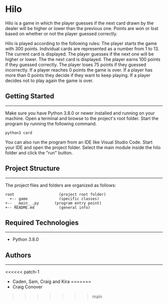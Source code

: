 # Hilo
Hilo is a game in which the player guesses if the next card drawn by the dealer will be higher or lower than the previous one. Points are won or lost based on whether or not the player guessed correctly.

Hilo is played according to the following rules:
The player starts the game with 300 points.
Individual cards are represented as a number from 1 to 13.
The current card is displayed.
The player guesses if the next one will be higher or lower.
The the next card is displayed.
The player earns 100 points if they guessed correctly.
The player loses 75 points if they guessed incorrectly.
If a player reaches 0 points the game is over.
If a player has more than 0 points they decide if they want to keep playing.
If a player decides not to play again the game is over.

## Getting Started
---
Make sure you have Python 3.8.0 or newer installed and running on your machine. Open a terminal and 
browse to the project's root folder. Start the program by running the following command.
```
python3 card 
```
You can also run the program from an IDE like Visual Studio Code. Start your IDE and open the 
project folder. Select the main module inside the hilo folder and click the "run" button.

## Project Structure
---
The project files and folders are organized as follows:
```
root                    (project root folder)
  +-- game              (specific classes)
+-- __main__.py       (program entry point)
+-- README.md           (general info)
```

## Required Technologies
---
* Python 3.8.0

## Authors
---
<<<<<< patch-1
* Caden, Sam, Craig and Kira
=======
* Craig Conover
>>>>>>> main
